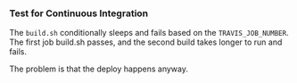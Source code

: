 ### Test for Continuous Integration

The `build.sh` conditionally sleeps and fails based on the `TRAVIS_JOB_NUMBER`.
The first job build.sh passes, and the second build takes longer to run and fails.

The problem is that the deploy happens anyway.
